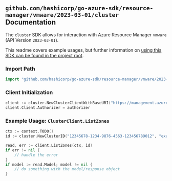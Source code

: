 
## `github.com/hashicorp/go-azure-sdk/resource-manager/vmware/2023-03-01/cluster` Documentation

The `cluster` SDK allows for interaction with Azure Resource Manager `vmware` (API Version `2023-03-01`).

This readme covers example usages, but further information on [using this SDK can be found in the project root](https://github.com/hashicorp/go-azure-sdk/tree/main/docs).

### Import Path

```go
import "github.com/hashicorp/go-azure-sdk/resource-manager/vmware/2023-03-01/cluster"
```


### Client Initialization

```go
client := cluster.NewClusterClientWithBaseURI("https://management.azure.com")
client.Client.Authorizer = authorizer
```


### Example Usage: `ClusterClient.ListZones`

```go
ctx := context.TODO()
id := cluster.NewClusterID("12345678-1234-9876-4563-123456789012", "example-resource-group", "privateCloudValue", "clusterValue")

read, err := client.ListZones(ctx, id)
if err != nil {
	// handle the error
}
if model := read.Model; model != nil {
	// do something with the model/response object
}
```
